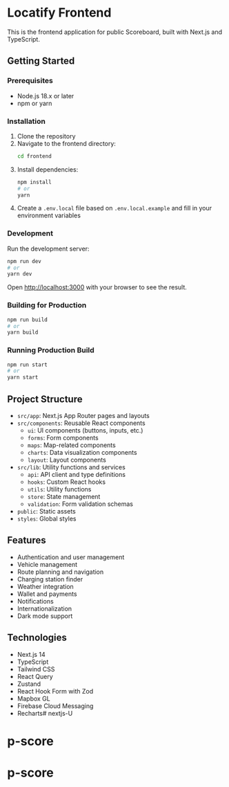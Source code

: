 # Locatify Frontend

This is the frontend application for public Scoreboard, built with Next.js and TypeScript.

## Getting Started

### Prerequisites

- Node.js 18.x or later
- npm or yarn

### Installation

1. Clone the repository
2. Navigate to the frontend directory:
   ```bash
   cd frontend
   ```
3. Install dependencies:
   ```bash
   npm install
   # or
   yarn
   ```
4. Create a `.env.local` file based on `.env.local.example` and fill in your environment variables

### Development

Run the development server:

```bash
npm run dev
# or
yarn dev
```

Open [http://localhost:3000](http://localhost:3000) with your browser to see the result.

### Building for Production

```bash
npm run build
# or
yarn build
```

### Running Production Build

```bash
npm run start
# or
yarn start
```

## Project Structure

- `src/app`: Next.js App Router pages and layouts
- `src/components`: Reusable React components
  - `ui`: UI components (buttons, inputs, etc.)
  - `forms`: Form components
  - `maps`: Map-related components
  - `charts`: Data visualization components
  - `layout`: Layout components
- `src/lib`: Utility functions and services
  - `api`: API client and type definitions
  - `hooks`: Custom React hooks
  - `utils`: Utility functions
  - `store`: State management
  - `validation`: Form validation schemas
- `public`: Static assets
- `styles`: Global styles

## Features

- Authentication and user management
- Vehicle management
- Route planning and navigation
- Charging station finder
- Weather integration
- Wallet and payments
- Notifications
- Internationalization
- Dark mode support

## Technologies

- Next.js 14
- TypeScript
- Tailwind CSS
- React Query
- Zustand
- React Hook Form with Zod
- Mapbox GL
- Firebase Cloud Messaging
- Recharts# nextjs-U
# p-score
# p-score
